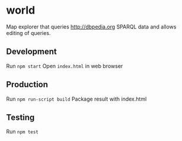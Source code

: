 # world
Map explorer that queries http://dbpedia.org SPARQL data and allows editing of queries.

## Development
Run `npm start`
Open `index.html` in web browser

## Production
Run `npm run-script build`
Package result with index.html

## Testing
Run `npm test`
